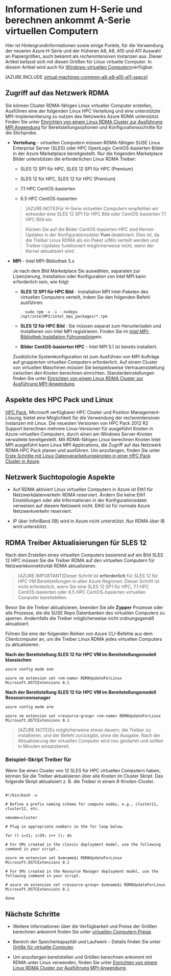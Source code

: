 <properties
 pageTitle="Informationen zum Berechnen ankommt virtueller Computer mit Linux | Microsoft Azure"
 description="Abrufen von Hintergrundinformationen und Überlegungen für die Verwendung der H-Serie und A8, A9, A10 und A11 rechenintensiven Größen für Linux virtuellen Computern"
 services="virtual-machines-linux"
 documentationCenter=""
 authors="dlepow"
 manager="timlt"
 editor=""
 tags="azure-resource-manager,azure-service-management"/>
<tags
ms.service="virtual-machines-linux"
 ms.devlang="na"
 ms.topic="article"
 ms.tgt_pltfrm="vm-linux"
 ms.workload="infrastructure-services"
 ms.date="09/21/2016"
 ms.author="danlep"/>

# <a name="about-h-series-and-compute-intensive-a-series-vms"></a>Informationen zum H-Serie und berechnen ankommt A-Serie virtuellen Computern 

Hier ist Hintergrundinformationen sowie einige Punkte, für die Verwendung der neueren Azure H-Serie und der früheren A8, A9, A10 und A11 Auswahl an Papiergrößen, auch bekannt als *rechenintensiven* Instanzen aus. Dieser Artikel befasst sich mit diesen Größen für Linux virtuelle Computer. In diesem Artikel wird auch für [Windows-virtuellen Computern](virtual-machines-windows-a8-a9-a10-a11-specs.md)verfügbar.




[AZURE.INCLUDE [virtual-machines-common-a8-a9-a10-a11-specs](../../includes/virtual-machines-common-a8-a9-a10-a11-specs.md)]

## <a name="access-to-the-rdma-network"></a>Zugriff auf das Netzwerk RDMA

Sie können Cluster RDMA-fähigen Linux virtueller Computer erstellen, Ausführen eine der folgenden Linux HPC Verteilung und eine unterstützte MPI-Implementierung zu nutzen des Netzwerks Azure RDMA unterstützt. Finden Sie unter [Einrichten von einem Linux RDMA Cluster zur Ausführung MPI Anwendung](virtual-machines-linux-classic-rdma-cluster.md) für Bereitstellungsoptionen und Konfigurationsschritte für die Stichprobe.

* **Verteilung** - virtuellen Computern müssen RDMA-fähigen SUSE Linux Enterprise Server (SLES) oder HPC OpenLogic CentOS-basierten Bilder in der Azure Marketplace bereitgestellt. Nur die folgenden Marketplace Bilder unterstützen die erforderlichen Linux RDMA Treiber:

    * SLES 12 SP1 für HPC, SLES 12 SP1 für HPC (Premium)
    
    * SLES 12 für HPC, SLES 12 für HPC (Premium)
    
    * 7.1 HPC CentOS-basierten
    
    * 6.5 HPC CentOS-basierten
    
    >[AZURE.NOTE]Für H-Serie virtuellen Computern empfehlen wir entweder eine SLES 12 SP1 für HPC Bild oder CentOS-basierten 7.1 HPC Bild ein.
    >
    >Klicken Sie auf die Bilder CentOS-basierten HPC sind Kernel-Updates in der Konfigurationsdatei **Yum** deaktiviert. Dies ist, da die Treiber Linux RDMA als ein Paket u/Min verteilt werden und Treiber-Updates funktioniert möglicherweise nicht, wenn der Kernel aktualisiert wird.

* **MPI** - Intel MPI-Bibliothek 5.x

    Je nach dem Bild Marketplace Sie auswählen, separaten zur Lizenzierung, Installation oder Konfiguration von Intel MPI kann erforderlich sein, wie folgt: 
    
    * **SLES 12 SP1 für HPC Bild** - Installation MPI Intel-Paketen des virtuellen Computers verteilt, indem Sie den folgenden Befehl ausführen:
    
            sudo rpm -v -i --nodeps /opt/intelMPI/intel_mpi_packages/*.rpm

    * **SLES 12 für HPC Bild** : Sie müssen separat zum Herunterladen und Installieren von Intel MPI registrieren. Finden Sie im [Intel MPI-Bibliothek Installation Führungslinie](https://software.intel.com/sites/default/files/managed/7c/2c/intelmpi-2017-installguide-linux.pdf)ein.
    
    * **Bilder CentOS-basierten HPC** - Intel MPI 5.1 ist bereits installiert.  

    Zusätzliche Systemkonfiguration ist zum Ausführen von MPI Aufträge auf gruppierten virtuellen Computern erforderlich. Auf einem Cluster von virtuellen Maschinen müssen Sie beispielsweise Vertrauensstellung zwischen den Knoten berechnen einrichten. Standardeinstellungen finden Sie unter [Einrichten von einem Linux RDMA Cluster zur Ausführung MPI-Anwendung](virtual-machines-linux-classic-rdma-cluster.md).


## <a name="considerations-for-hpc-pack-and-linux"></a>Aspekte des HPC Pack und Linux

[HPC Pack](https://technet.microsoft.com/library/jj899572.aspx), Microsoft verfügbarer HPC Cluster und Position Management-Lösung, bietet eine Möglichkeit für die Verwendung der rechenintensiven Instanzen mit Linux. Die neuesten Versionen von HPC Pack 2012 R2 Support berechnen mehrere Linux-Versionen für ausgeführt Knoten in Azure-virtuellen Computern, durch einen am Windows Server-Knoten verwaltete bereitgestellt. Mit RDMA-fähigen Linux berechnen Knoten Intel MPI ausgeführt kann Linux MPI Applications, die Zugriff auf das Netzwerk RDMA HPC Pack planen und ausführen. Um anzufangen, finden Sie unter [Erste Schritte mit Linux Datenverarbeitungsknoten in einer HPC Pack Cluster in Azure](virtual-machines-linux-classic-hpcpack-cluster.md).

## <a name="network-topology-considerations"></a>Netzwerk Suchtopologie Aspekte

* Auf RDMA aktiviert Linux virtuellen Computern in Azure ist Eth1 für Netzwerkdatenverkehr RDMA reserviert. Ändern Sie keine Eth1 Einstellungen oder alle Informationen in der Konfigurationsdatei verweisen auf diesem Netzwerk nicht. Eth0 ist für normale Azure Netzwerkverkehr reserviert.

* IP über InfiniBand (IB) wird in Azure nicht unterstützt. Nur RDMA über IB wird unterstützt.

## <a name="rdma-driver-updates-for-sles-12"></a>RDMA Treiber Aktualisierungen für SLES 12

Nach dem Erstellen eines virtuellen Computers basierend auf ein Bild SLES 12 HPC müssen Sie die Treiber RDMA auf den virtuellen Computern für Netzwerkkonnektivität RDMA aktualisieren. 

>[AZURE.IMPORTANT]Dieser Schritt ist **erforderlich** für SLES 12 für HPC VM Bereitstellungen in allen Azure Regionen. 
>Dieser Schritt ist nicht erforderlich, wenn Sie eine SLES 12 SP1 für HPC, 7.1 HPC CentOS-basierten oder 6.5 HPC CentOS-basierten virtuellen Computer bereitstellen. 

Bevor Sie die Treiber aktualisieren, beenden Sie alle **Zypper** Prozesse oder alle Prozesse, die die SUSE Repo Datenbanken des virtuellen Computers zu sperren. Andernfalls die Treiber möglicherweise nicht ordnungsgemäß aktualisiert.  

Führen Sie eine der folgenden Reihen von Azure CLI-Befehle aus dem Clientcomputer an, um die Treiber Linux RDMA jedes virtuellen Computers zu aktualisieren.

**Nach der Bereitstellung SLES 12 für HPC VM im Bereitstellungsmodell klassischen**

```
azure config mode asm

azure vm extension set <vm-name> RDMAUpdateForLinux Microsoft.OSTCExtensions 0.1
```

**Nach der Bereitstellung SLES 12 für HPC VM im Bereitstellungsmodell Ressourcenmanager**

```
azure config mode arm

azure vm extension set <resource-group> <vm-name> RDMAUpdateForLinux Microsoft.OSTCExtensions 0.1
```

>[AZURE.NOTE]Es möglicherweise etwas dauern, die Treiber zu installieren, und der Befehl zurückgibt, ohne die Ausgabe. Nach der Aktualisierung der virtuellen Computer wird neu gestartet und sollten in Minuten einsatzbereit.

### <a name="sample-script-for-driver-updates"></a>Beispiel-Skript Treiber für

Wenn Sie einen Cluster von 12 SLES für HPC virtuellen Computern haben, können Sie die Treiber aktualisieren über alle Knoten im Cluster Skript. Das folgende Skript aktualisiert z. B. die Treiber in einem 8-Knoten-Cluster.

```

#!/bin/bash -x

# Define a prefix naming scheme for compute nodes, e.g., cluster11, cluster12, etc.

vmname=cluster

# Plug in appropriate numbers in the for loop below.

for (( i=11; i<19; i++ )); do

# For VMs created in the classic deployment model, use the following command in your script.

azure vm extension set $vmname$i RDMAUpdateForLinux Microsoft.OSTCExtensions 0.1

# For VMs created in the Resource Manager deployment model, use the following command in your script.

# azure vm extension set <resource-group> $vmname$i RDMAUpdateForLinux Microsoft.OSTCExtensions 0.1

done

```


## <a name="next-steps"></a>Nächste Schritte

* Weitere Informationen über die Verfügbarkeit und Preise der Größen berechnen ankommt finden Sie unter [virtuellen Computern Preise](https://azure.microsoft.com/pricing/details/virtual-machines/#Linux).

* Bereich der Speicherkapazität und Laufwerk – Details finden Sie unter [Größe für virtuelle Computer](virtual-machines-linux-sizes.md).

* Um anzufangen bereitstellen und Größen berechnen ankommt mit RDMA unter Linux verwenden, finden Sie unter [Einrichten von einem Linux RDMA Cluster zur Ausführung MPI-Anwendung](virtual-machines-linux-classic-rdma-cluster.md).


